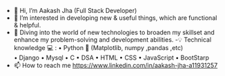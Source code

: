 - 👋 Hi, I’m Aakash Jha (Full Stack Developer)
- 👀 I’m interested in developing new & useful things, which are functional & helpful.
- 🌱 Diving into the world of new technologies to broaden my skillset and enhance my problem-solving and development abilities.
-💡 Technical knowledge 💻  :
• Python 🐍 (Matplotlib, numpy ,pandas ,etc)        
• Django                • Mysql
•  C                    • DSA
• HTML                  • CSS
• JavaScript            • BootStarp
- 📫 How to reach me https://www.linkedin.com/in/aakash-jha-a11931257

<!---
Aakash-Jha3903/Aakash-Jha3903 is a ✨ special ✨ repository because its `README.md` (this file) appears on your GitHub profile.
You can click the Preview link to take a look at your changes.
--->
